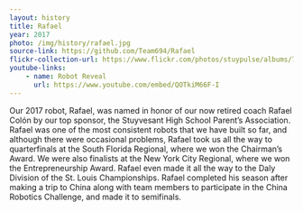```yaml
---
layout: history
title: Rafael
year: 2017
photo: /img/history/rafael.jpg
source-link: https://github.com/Team694/Rafael
flickr-collection-url: https://www.flickr.com/photos/stuypulse/albums/72157685563341536
youtube-links:
    - name: Robot Reveal
      url: https://www.youtube.com/embed/QOTkiM66F-I
---
```

Our 2017 robot, Rafael, was named in honor of our now retired coach Rafael Colón by our top sponsor, the Stuyvesant High School Parent’s Association. Rafael was one of the most consistent robots that we have built so far, and although there were occasional problems, Rafael took us all the way to quarterfinals at the South Florida Regional, where we won the Chairman’s Award. We were also finalists at the New York City Regional, where we won the Entrepreneurship Award. Rafael even made it all the way to the Daly Division of the St. Louis Championships. Rafael completed his season after making a trip to China along with team members to participate in the China Robotics Challenge, and made it to semifinals.
